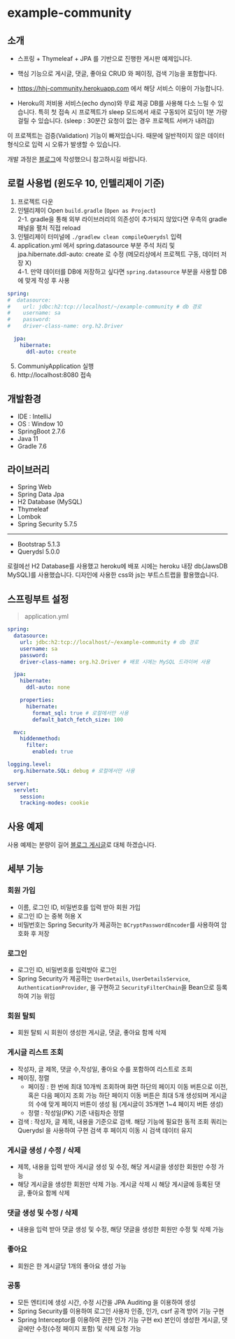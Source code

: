 # example-community

## 소개

* 스프링 + Thymeleaf + JPA 를 기반으로 진행한 게시판 예제입니다.
* 핵심 기능으로 게시글, 댓글, 좋아요 CRUD 와 페이징, 검색 기능을 포함합니다.

* https://hhj-community.herokuapp.com 에서 해당 서비스 이용이 가능합니다. 
* Heroku의 저비용 서비스(echo dyno)와 무료 제공 DB를 사용해 다소 느릴 수 있습니다. 특히 첫 접속 시 프로젝트가 sleep 모드에서 새로 구동되어 로딩이 1분 가량 걸릴 수 있습니다. (sleep : 30분간 요청이 없는 경우 프로젝트 서버가 내려감)

이 프로젝트는 검증(Validation) 기능이 빠져있습니다. 때문에 일반적이지 않은 데이터 형식으로 입력 시 오류가 발생할 수 있습니다.

개발 과정은 [블로그](https://velog.io/@gudwn357/series/community)에 작성했으니 참고하시길 바랍니다.

## 로컬 사용법 (윈도우 10, 인텔리제이 기준)
1. 프로젝트 다운
2. 인텔리제이 Open `build.gradle` (`Open as Project`)<br>
2-1. gradle을 통해 외부 라이브러리의 의존성이 추가되지 않았다면 우측의 gradle 패널을 펼처 직접 reload
3. 인텔리제이 터미널에 `./gradlew clean compileQuerydsl` 입력
4. application.yml 에서 spring.datasource 부분 주석 처리 및 jpa.hibernate.ddl-auto: create 로 수정 (메모리상에서 프로젝트 구동, 데이터 저장 X)<br>
4-1. 만약 데이터를 DB에 저장하고 싶다면 `spring.datasource` 부분을 사용할 DB에 맞게 작성 후 사용
```yml
spring:
#  datasource:
#    url: jdbc:h2:tcp://localhost/~/example-community # db 경로
#    username: sa
#    password:
#    driver-class-name: org.h2.Driver

  jpa:
    hibernate:
      ddl-auto: create
```
5. CommuniyApplication 실행
6. http://localhost:8080 접속

## 개발환경
* IDE : IntelliJ
* OS : Window 10
* SpringBoot 2.7.6
* Java 11
* Gradle 7.6

## 라이브러리
* Spring Web
* Spring Data Jpa
* H2 Database (MySQL)
* Thymeleaf
* Lombok
* Spring Security 5.7.5

<hr>

* Bootstrap 5.1.3
* Querydsl 5.0.0

로컬에선 H2 Database를 사용했고 heroku에 배포 시에는 heroku 내장 db(JawsDB MySQL)를 사용했습니다.
디자인에 사용한 css와 js는 부트스트랩을 활용했습니다.

## 스프링부트 설정

> application.yml

```yml
spring:
  datasource:
    url: jdbc:h2:tcp://localhost/~/example-community # db 경로
    username: sa
    password:
    driver-class-name: org.h2.Driver # 배포 시에는 MySQL 드라이버 사용

  jpa:
    hibernate:
      ddl-auto: none

    properties:
      hibernate:
        format_sql: true # 로컬에서만 사용
        default_batch_fetch_size: 100

  mvc:
    hiddenmethod:
      filter:
        enabled: true

logging.level:
  org.hibernate.SQL: debug # 로컬에서만 사용

server:
  servlet:
    session:
    tracking-modes: cookie
```

## 사용 예제

사용 예제는 분량이 길어 [블로그 게시글](https://velog.io/@gudwn357/Spring-Example-Community-10)로 대체 하겠습니다.

## 세부 기능

### 회원 가입
* 이름, 로그인 ID, 비밀번호를 입력 받아 회원 가입
* 로그인 ID 는 중복 허용 X
* 비밀번호는 Spring Security가 제공하는 `BCryptPasswordEncoder`를 사용하여 암호화 후 저장

### 로그인
* 로그인 ID, 비밀번호를 입력받아 로그인
* Spring Security가 제공하는 `UserDetails`, `UserDetailsService`, `AuthenticationProvider`, 을 구현하고 `SecurityFilterChain`을 Bean으로 등록하여 기능 위임

### 회원 탈퇴
* 회원 탈퇴 시 회원이 생성한 게시글, 댓글, 좋아요 함께 삭제

### 게시글 리스트 조회
* 작성자, 글 제목, 댓글 수,작성일,	좋아요 수를 포함하여 리스트로 조회
* 페이징, 정렬
  * 페이징 : 한 번에 최대 10개씩 조회하며 화면 하단의 페이지 이동 버튼으로 이전, 혹은 다음 페이지 조회 가능
  하단 페이지 이동 버튼은 최대 5개 생성되며 게시글의 수에 맞게 페이지 버튼이 생성 됨 (게시글이 35개면 1~4 페이지 버튼 생성)
  * 정렬 : 작성일(PK) 기준 내림차순 정렬
* 검색 : 작성자, 글 제목, 내용을 기준으로 검색. 해당 기능에 필요한 동적 조회 쿼리는 Querydsl 을 사용하여 구현
검색 후 페이지 이동 시 검색 데이터 유지

### 게시글 생성 / 수정 / 삭제
* 제목, 내용을 입력 받아 게시글 생성 및 수정, 해당 게시글을 생성한 회원만 수정 가능
* 해당 게시글을 생성한 회원만 삭제 가능. 게시글 삭제 시 해당 게시글에 등록된 댓글, 좋아요 함께 삭제

### 댓글 생성 및 수정 / 삭제
* 내용을 입력 받아 댓글 생성 및 수정, 해당 댓글을 생성한 회원만 수정 및 삭제 가능

### 좋아요
* 회원은 한 게시글당 1개의 좋아요 생성 가능

### 공통
* 모든 엔티티에 생성 시간, 수정 시간을 JPA Auditing 을 이용하여 생성
* Spring Security를 이용하여 로그인 사용자 인증, 인가, csrf 공격 방어 기능 구현
* Spring Interceptor를 이용하여 권한 인가 기능 구현 ex) 본인이 생성한 게시글, 댓글에만 수정(수정 페이지 포함) 및 삭제 요청 가능



